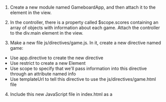 1. Create a new module named GameboardApp, and then attach it to the <body> element in the view.

2. In the controller, there is a property called $scope.scores containing an array of objects with information about each game. Attach the controller to the div.main element in the view.

3. Make a new file js/directives/game.js. In it, create a new directive named game:
  * Use app.directive to create the new directive
  * Use restrict to create a new Element
  * Use scope to specify that we'll pass information into this directive through an attribute named info
  * Use templateUrl to tell this directive to use the js/directives/game.html file

4. Include this new JavaScript file in index.html as a <script> element.

5. Next, write the directives template. In the file js/directives/game.html, finish the template so it displays a games details. Looking at the format of the data in $scope.scores, each game has five pieces of data - visitor_team, home_team, period, visitor_score, and home_score.

6. In the view inside the .row div, use the <game> directive to display the details of each game:
  1. On the <game> directive, use ng-repeat to loop through the scores.
  2. Pass each item into the <game> directive's info attribute.
